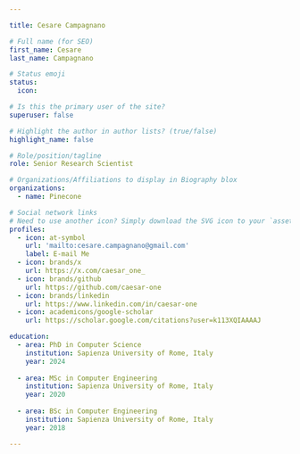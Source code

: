 ```yaml
---

title: Cesare Campagnano

# Full name (for SEO)
first_name: Cesare 
last_name: Campagnano

# Status emoji
status:
  icon: 

# Is this the primary user of the site?
superuser: false

# Highlight the author in author lists? (true/false)
highlight_name: false

# Role/position/tagline
role: Senior Research Scientist

# Organizations/Affiliations to display in Biography blox
organizations:
  - name: Pinecone

# Social network links
# Need to use another icon? Simply download the SVG icon to your `assets/media/icons/` folder.
profiles:
  - icon: at-symbol
    url: 'mailto:cesare.campagnano@gmail.com'
    label: E-mail Me
  - icon: brands/x
    url: https://x.com/caesar_one_
  - icon: brands/github
    url: https://github.com/caesar-one
  - icon: brands/linkedin
    url: https://www.linkedin.com/in/caesar-one
  - icon: academicons/google-scholar
    url: https://scholar.google.com/citations?user=k113XQIAAAAJ

education:
  - area: PhD in Computer Science
    institution: Sapienza University of Rome, Italy
    year: 2024
    
  - area: MSc in Computer Engineering
    institution: Sapienza University of Rome, Italy
    year: 2020
  
  - area: BSc in Computer Engineering
    institution: Sapienza University of Rome, Italy
    year: 2018

---
```



